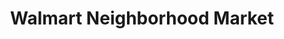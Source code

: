 ---
title: "Walmart Neighborhood Market"
url: /miami-gardens/walmart-neighborhood-market/
shop: Supermarkt
---